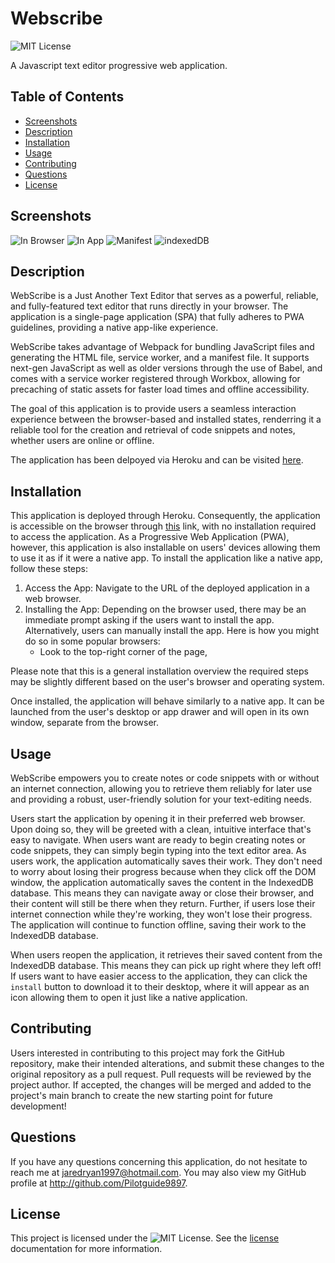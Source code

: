 # Webscribe

![MIT License](https://img.shields.io/badge/License-MIT-yellow.svg)

A Javascript text editor progressive web application. 

## Table of Contents
- [Screenshots](#screenshots)
- [Description](#description)
- [Installation](#installation)
- [Usage](#usage)
- [Contributing](#contributing) 
- [Questions](#questions)
- [License](#license)

## Screenshots 
![In Browser]()
![In App]()
![Manifest]()
![indexedDB]()

## Description

WebScribe is a Just Another Text Editor that serves as a powerful, reliable, and fully-featured text editor that runs directly in your browser. The application is a single-page application (SPA) that fully adheres to PWA guidelines, providing a native app-like experience.

WebScribe takes advantage of Webpack for bundling JavaScript files and generating the HTML file, service worker, and a manifest file. It supports next-gen JavaScript as well as older versions through the use of Babel, and comes with a service worker registered through Workbox, allowing for precaching of static assets for faster load times and offline accessibility.

The goal of this application is to provide users a seamless interaction experience between the browser-based and installed states, renderring it a reliable tool for the creation and retrieval of code snippets and notes, whether users are online or offline.

The application has been delpoyed via Heroku and can be visited [here]().

## Installation

This application is deployed through Heroku. Consequently, the application is accessible on the browser through [this]() link, with no installation required to access the application. As a Progressive Web Application (PWA), however, this application is also installable on users' devices allowing them to use it as if it were a native app. To install the application like a native app, follow these steps:

1. Access the App: Navigate to the URL of the deployed application in a web browser.
2. Installing the App: Depending on the browser used, there may be an immediate prompt asking if the users want to install the app. Alternatively, users can manually install the app. Here is how you might do so in some popular browsers:
    * Look to the top-right corner of the page, 

Please note that this is a general installation overview the required steps may be slightly different based on the user's browser and operating system.

Once installed, the application will behave similarly to a native app. It can be launched from the user's desktop or app drawer and will open in its own window, separate from the browser. 

## Usage

WebScribe empowers you to create notes or code snippets with or without an internet connection, allowing you to retrieve them reliably for later use and providing a robust, user-friendly solution for your text-editing needs.

Users start the application by opening it in their preferred web browser. Upon doing so, they will be greeted with a clean, intuitive interface that's easy to navigate. When users want are ready to begin creating notes or code snippets, they can simply begin typing into the text editor area. As users work, the application automatically saves their work. They don't need to worry about losing their progress because when they click off the DOM window, the application automatically saves the content in the IndexedDB database. This means they can navigate away or close their browser, and their content will still be there when they return. Further, if users lose their internet connection while they're working, they won't lose their progress. The application will continue to function offline, saving their work to the IndexedDB database.

When users reopen the application, it retrieves their saved content from the IndexedDB database. This means they can pick up right where they left off! If users want to have easier access to the application, they can click the `install` button to download it to their desktop, where it will appear as an icon allowing them to open it just like a native application.

## Contributing
Users interested in contributing to this project may fork the GitHub repository, make their intended alterations, and submit these changes to the original repository as a pull request. Pull requests will be reviewed by the project author. If accepted, the changes will be merged and added to the project's main branch to create the new starting point for future development!

## Questions
If you have any questions concerning this application, do not hesitate to reach me at jaredryan1997@hotmail.com. You may also view my GitHub profile at http://github.com/Pilotguide9897.

## License
This project is licensed under the ![MIT License](https://img.shields.io/badge/License-MIT-yellow.svg). See the [license](https://opensource.org/licenses/MIT) documentation for more information.
